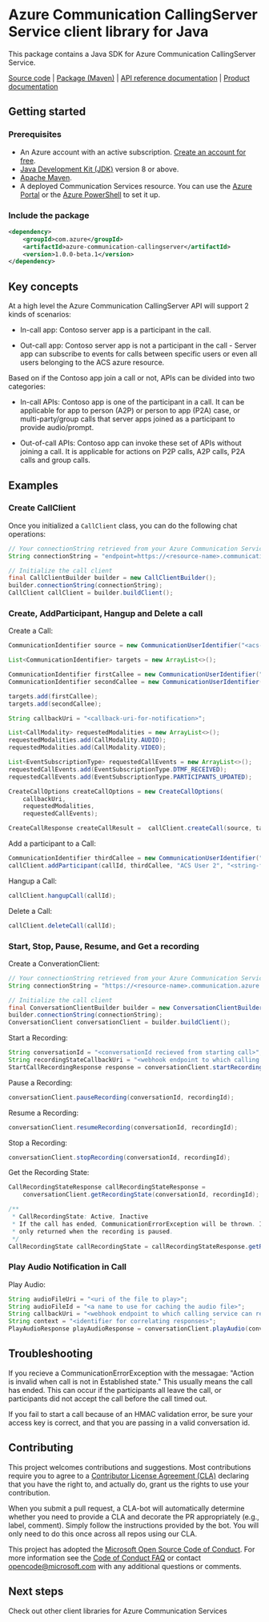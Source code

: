 # Azure Communication CallingServer Service client library for Java

This package contains a Java SDK for Azure Communication CallingServer Service.

[Source code][source] | [Package (Maven)][package] | [API reference documentation][api_documentation]
| [Product documentation][product_docs]

## Getting started

### Prerequisites

- An Azure account with an active subscription. [Create an account for free](https://azure.microsoft.com/free/?WT.mc_id=A261C142F).
- [Java Development Kit (JDK)](https://docs.microsoft.com/java/azure/jdk/?view=azure-java-stable) version 8 or above.
- [Apache Maven](https://maven.apache.org/download.cgi).
- A deployed Communication Services resource. You can use the [Azure Portal](https://docs.microsoft.com/azure/communication-services/quickstarts/create-communication-resource?tabs=windows&pivots=platform-azp) or the [Azure PowerShell](https://docs.microsoft.com/powershell/module/az.communication/new-azcommunicationservice) to set it up.

### Include the package

[//]: # ({x-version-update-start;com.azure:azure-communication-callingserver;current})
```xml
<dependency>
    <groupId>com.azure</groupId>
    <artifactId>azure-communication-callingserver</artifactId>
    <version>1.0.0-beta.1</version>
</dependency>
```
[//]: # ({x-version-update-end})

## Key concepts

At a high level the Azure Communication CallingServer API will support 2 kinds of scenarios:

- In-call app: Contoso server app is a participant in the call.  

- Out-call app: Contoso server app is not a participant in the call - Server app can subscribe to events for calls between specific users or even all users belonging to the ACS azure resource.  

Based on if the Contoso app join a call or not, APIs can be divided into two categories:   

- In-call APIs: Contoso app is one of the participant in a call. It can be applicable for app to person (A2P) or person to app (P2A) case, or multi-party/group calls that server apps joined as a participant to provide audio/prompt.  

- Out-of-call APIs: Contoso app can invoke these set of APIs without joining a call. It is applicable for actions on P2P calls, A2P calls, P2A calls and group calls.  

## Examples

### Create CallClient

Once you initialized a `CallClient` class, you can do the following chat operations:
<!-- embedme src/samples/java/com/azure/communication/callingserver/ReadmeSamples.java#L31-L40 -->
```java
// Your connectionString retrieved from your Azure Communication Service
String connectionString = "endpoint=https://<resource-name>.communication.azure.com/;accesskey=<access-key>";

// Initialize the call client
final CallClientBuilder builder = new CallClientBuilder();
builder.connectionString(connectionString);
CallClient callClient = builder.buildClient();
```

### Create, AddParticipant, Hangup and Delete a call

Create a Call: 
<!-- embedme src/samples/java/com/azure/communication/callingserver/ReadmeSamples.java#L52-L79 -->
```java
CommunicationIdentifier source = new CommunicationUserIdentifier("<acs-user-identity>");

List<CommunicationIdentifier> targets = new ArrayList<>();

CommunicationIdentifier firstCallee = new CommunicationUserIdentifier("<acs-user-identity-1>");
CommunicationIdentifier secondCallee = new CommunicationUserIdentifier("<acs-user-identity-2>");

targets.add(firstCallee);
targets.add(secondCallee);

String callbackUri = "<callback-uri-for-notification>";

List<CallModality> requestedModalities = new ArrayList<>();
requestedModalities.add(CallModality.AUDIO);
requestedModalities.add(CallModality.VIDEO);

List<EventSubscriptionType> requestedCallEvents = new ArrayList<>();
requestedCallEvents.add(EventSubscriptionType.DTMF_RECEIVED);
requestedCallEvents.add(EventSubscriptionType.PARTICIPANTS_UPDATED);

CreateCallOptions createCallOptions = new CreateCallOptions(
    callbackUri,
    requestedModalities,
    requestedCallEvents);

CreateCallResponse createCallResult =  callClient.createCall(source, targets, createCallOptions);
```

Add a participant to a Call:
<!-- embedme src/samples/java/com/azure/communication/callingserver/ReadmeSamples.java#L109-L110 -->
```java
CommunicationIdentifier thirdCallee = new CommunicationUserIdentifier("<acs-user-identity-2>");
callClient.addParticipant(callId, thirdCallee, "ACS User 2", "<string-for-tracing-responses>");
```

Hangup a Call:
<!-- embedme src/samples/java/com/azure/communication/callingserver/ReadmeSamples.java#L89-L89 -->
```java
callClient.hangupCall(callId);
```

Delete a Call:
<!-- embedme src/samples/java/com/azure/communication/callingserver/ReadmeSamples.java#L99-L99 -->
```java
callClient.deleteCall(callId);
```

### Start, Stop, Pause, Resume, and Get a recording

Create a ConverationClient: 
<!-- embedme src/samples/java/com/azure/communication/callingserver/ConversationClientReadmeSamples.java#L27-L36 -->
```java
// Your connectionString retrieved from your Azure Communication Service
String connectionString = "https://<resource-name>.communication.azure.com/;<access-key>";

// Initialize the call client
final ConversationClientBuilder builder = new ConversationClientBuilder();
builder.connectionString(connectionString);
ConversationClient conversationClient = builder.buildClient();
```

Start a Recording: 
<!-- embedme src/samples/java/com/azure/communication/callingserver/ConversationClientReadmeSamples.java#L48-L51 -->
```java
String conversationId = "<conversationId recieved from starting call>";
String recordingStateCallbackUri = "<webhook endpoint to which calling service can report status>";
StartCallRecordingResponse response = conversationClient.startRecording(conversationId, recordingStateCallbackUri);
```

Pause a Recording: 
<!-- embedme src/samples/java/com/azure/communication/callingserver/ConversationClientReadmeSamples.java#L64-L64 -->
```java
conversationClient.pauseRecording(conversationId, recordingId);
```

Resume a Recording: 
<!-- embedme src/samples/java/com/azure/communication/callingserver/ConversationClientReadmeSamples.java#L76-L76 -->
```java
conversationClient.resumeRecording(conversationId, recordingId);
```

Stop a Recording: 
<!-- embedme src/samples/java/com/azure/communication/callingserver/ConversationClientReadmeSamples.java#L88-L88 -->
```java
conversationClient.stopRecording(conversationId, recordingId);
```

Get the Recording State: 
<!-- embedme src/samples/java/com/azure/communication/callingserver/ConversationClientReadmeSamples.java#L101-L109 -->
```java
CallRecordingStateResponse callRecordingStateResponse =
    conversationClient.getRecordingState(conversationId, recordingId);

/**
 * CallRecordingState: Active, Inactive
 * If the call has ended, CommunicationErrorException will be thrown. Inactive is
 * only returned when the recording is paused.
 */
CallRecordingState callRecordingState = callRecordingStateResponse.getRecordingState();
```

### Play Audio Notification in Call

Play Audio: 
<!-- embedme src/samples/java/com/azure/communication/callingserver/ConversationClientReadmeSamples.java#L121-L105 -->
```java
String audioFileUri = "<uri of the file to play>";
String audioFileId = "<a name to use for caching the audio file>";
String callbackUri = "<webhook endpoint to which calling service can report status>";
String context = "<identifier for correlating responses>";
PlayAudioResponse playAudioResponse = conversationClient.playAudio(conversationId, audioFileUri, audioFileId, callbackUri, context);
```

## Troubleshooting

If you recieve a CommunicationErrorException with the messagae: "Action is invalid when call is not in Established state." This usually means the call has ended. This can occur if the participants all leave
the call, or participants did not accept the call before the call timed out. 

If you fail to start a call because of an HMAC validation error, be sure your access key is correct, and
that you are passing in a valid conversation id.

## Contributing

This project welcomes contributions and suggestions. Most contributions require you to agree to a [Contributor License Agreement (CLA)][cla] declaring that you have the right to, and actually do, grant us the rights to use your contribution.

When you submit a pull request, a CLA-bot will automatically determine whether you need to provide a CLA and decorate the PR appropriately (e.g., label, comment). Simply follow the instructions provided by the bot. You will only need to do this once across all repos using our CLA.

This project has adopted the [Microsoft Open Source Code of Conduct][coc]. For more information see the [Code of Conduct FAQ][coc_faq] or contact [opencode@microsoft.com][coc_contact] with any additional questions or comments.

## Next steps

Check out other client libraries for Azure Communication Services

<!-- LINKS -->
[cla]: https://cla.microsoft.com
[coc]: https://opensource.microsoft.com/codeofconduct/
[coc_faq]: https://opensource.microsoft.com/codeofconduct/faq/
[coc_contact]: mailto:opencode@microsoft.com
[product_docs]: https://docs.microsoft.com/azure/communication-services/
[package]: https://search.maven.org/artifact/com.azure/azure-communication-callingserver
[api_documentation]: https://aka.ms/java-docs
[source]: https://github.com/Azure/azure-sdk-for-java/tree/feature/communication-ServerCalling/sdk/communication/azure-communication-callingserver/src
